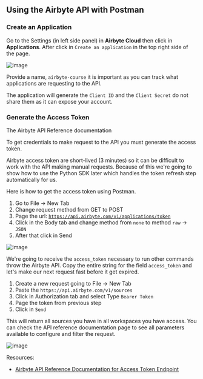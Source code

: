 ## Using the Airbyte API with Postman

### Create an Application

Go to the Settings (in left side panel) in **Airbyte Cloud** then click in **Applications**. After click in `Create an application` in the top right side of the page.

![image](https://hackmd.io/_uploads/BJjZQrc9Jx.png)

Provide a name, `airbyte-course` it is important as you can track what applications are requesting to the API.

The application will generate the `Client ID` and the `Client Secret` do not share them as it can expose your account.

### Generate the Access Token

The Airbyte API Reference documentation 

To get credentials to make request to the API you must generate the access token.

Airbyte access token are short-lived (3 minutes) so it can be difficult to work with the API making manual requests. Because of this we're going to show how to use the Python SDK later which handles the token refresh step automatically for us.

Here is how to get the access token using Postman.

1. Go to File → New Tab
2. Change request method from GET to POST
3. Page the url: <a href="https://api.airbyte.com/v1/applications/token" target="_blank">`https://api.airbyte.com/v1/applications/token`</a>
4. Click in the Body tab and change method from `none` to  method `raw` → `JSON`
5. After that click in Send

![image](https://hackmd.io/_uploads/H1gmXSc5Jx.png)


We're going to receive the `access_token` necessary to run other commands throw the Airbyte API. Copy the entire string for the field `access_token` and let's make our next request fast before it get expired.

1. Create a new request going to File → New Tab
2. Paste the `https://api.airbyte.com/v1/sources`
3. Click in Authorization tab and select Type `Bearer Token` 
4. Page the token from previous step
5. Click in `Send`

This will return all sources you have in all workspaces you have access. You can check the API reference documentation page to see all parameters available to configure and filter the request.

![image](https://hackmd.io/_uploads/Syt47Hc9Jl.png)

Resources:

- <a href="https://reference.airbyte.com/reference/createaccesstoken" target="_blank">Airbyte API Reference Documentation for Access Token Endpoint</a>

